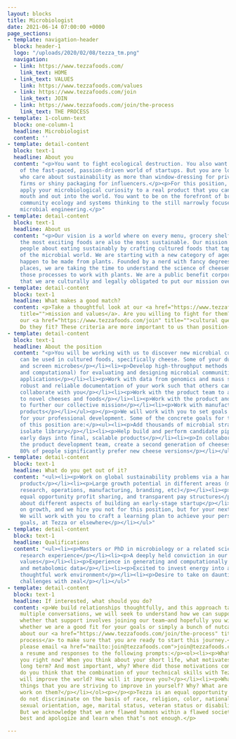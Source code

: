```yaml
---
layout: blocks
title: Microbiologist
date: 2021-06-14 07:00:00 +0000
page_sections:
- template: navigation-header
  block: header-1
  logo: "/uploads/2020/02/08/tezza_tm.png"
  navigation:
  - link: https://www.tezzafoods.com/
    link_text: HOME
  - link_text: VALUES
    link: https://www.tezzafoods.com/values
  - link: https://www.tezzafoods.com/join
    link_text: JOIN
  - link: https://www.tezzafoods.com/join/the-process
    link_text: THE PROCESS
- template: 1-column-text
  block: one-column-1
  headline: Microbiologist
  content: ''
- template: detail-content
  block: text-1
  headline: About you
  content: "<p>You want to fight ecological destruction. You also want to be a part
    of the fast-paced, passion-driven world of startups. But you are looking for people
    who care about sustainability as more than window-dressing for private equity
    firms or shiny packaging for influencers.</p><p>For this position, you want to
    apply your microbiological curiosity to a real product that you can put in your
    mouth and out into the world. You want to be on the forefront of bringing modern
    community ecology and systems thinking to the still narrowly focused field of
    microbial engineering.</p>"
- template: detail-content
  block: text-1
  headline: About us
  content: "<p>Our vision is a world where on every menu, grocery shelf, and table,
    the most exciting foods are also the most sustainable. Our mission is to excite
    people about eating sustainably by crafting cultured foods that tap into the diversity
    of the microbial world. We are starting with a new category of aged, hard cheeses—that
    happen to be made from plants. Founded by a nerd with fancy degrees from fancy
    places, we are taking the time to understand the science of cheesemaking and manipulating
    those processes to work with plants. We are a public benefit corporation, meaning
    that we are culturally and legally obligated to put our mission over money.</p>"
- template: detail-content
  block: text-1
  headline: What makes a good match?
  content: <p>Take a thoughtful look at our <a href="https://www.tezzafoods.com/values"
    title="">mission and values</a>. Are you willing to fight for them? Then ask yourself
    our <a href="https://www.tezzafoods.com/join" title="">cultural questions</a>.
    Do they fit? These criteria are more important to us than position-specific qualifications.</p>
- template: detail-content
  block: text-1
  headline: About the position
  content: "<p>You will be working with us to discover new microbial cultures that
    can be used in cultured foods, specifically cheese. Some of your duties will include:</p><ul><li><p>Isolate
    and screen microbes</p></li><li><p>Develop high-throughput methods (both experimental
    and computational) for evaluating and designing microbial communities for food
    applications</p></li><li><p>Work with data from genomics and mass spectrometry</p></li><li><p>Maintain
    robust and reliable documentation of your work such that others can effectively
    collaborate with you</p></li><li><p>Work with the product team to apply cultures
    to novel cheeses and foods</p></li><li><p>Work with the product and brand team
    to further our collective mission</p></li><li><p>Work with manufacturers to scale
    products</p></li></ul><p></p><p>We will work with you to set goals and milestones
    for your professional development. Some of the concrete goals for the first year
    of this position are:</p><ul><li><p>Add thousands of microbial strains to our
    isolate library</p></li><li><p>Help build and perform candidate pipeline from
    early days into final, scalable products</p></li><li><p>In collaboration with
    the product development team, create a second generation of cheeses where at least
    80% of people significantly prefer new cheese versions</p></li></ul>"
- template: detail-content
  block: text-1
  headline: What do you get out of it?
  content: "<ul><li><p>Work on global sustainability problems via a hands-on, tasty
    product</p></li><li><p>Large growth potential in different areas (management,
    research, operations, manufacturing, branding, etc)</p></li><li><p>Equity ownership,
    equal opportunity profit sharing, and transparent pay structures</p></li><li><p>Learn
    about different aspects of building an early-stage startup</p></li><li><p>We focus
    on growth, and we hire you not for this position, but for your next three positions.
    We will work with you to craft a learning plan to achieve your personal and career
    goals, at Tezza or elsewhere</p></li></ul>"
- template: detail-content
  block: text-1
  headline: Qualifications
  content: "<ul><li><p>Masters or PhD in microbiology or a related science with significant
    research experience</p></li><li><p>A deeply held conviction in our mission and
    values</p></li><li><p>Experience in generating and computationally analyzing genomic
    and metabolomic data</p></li><li><p>Excited to invest energy into a fast-paced,
    thoughtful work environment</p></li><li><p>Desire to take on daunting scientific
    challenges with zeal</p></li></ul>"
- template: detail-content
  block: text-1
  headline: If interested, what should you do?
  content: <p>We build relationships thoughtfully, and this approach takes time. Over
    multiple conversations, we will seek to understand how we can support you—and
    whether that support involves joining our team—and hopefully you will find out
    whether we are a good fit for your goals or simply a bunch of nutcases.</p><p>Read
    about our <a href="https://www.tezzafoods.com/join/the-process" title="">hiring
    process</a> to make sure that you are ready to start this journey.</p><p>To apply,
    please email <a href="mailto:join@tezzafoods.com">join@tezzafoods.com</a> with
    a resume and responses to the following prompts:</p><ol><li><p>What motivates
    you right now? When you think about your short life, what motivates you for the
    long term? And most important, why? Where did those motivations come from?</p></li><li><p>How
    do you think that the combination of your technical skills with Tezza’s mission
    will improve the world? How will it improve you?</p></li><li><p>What are seven
    things that you are striving to improve in yourself? Why? What are you doing to
    work on them?</p></li></ol><p></p><p>Tezza is an equal opportunity employer. We
    do not discriminate on the basis of race, religion, color, national origin, gender,
    sexual orientation, age, marital status, veteran status or disability status.
    But we acknowledge that we are flawed humans within a flawed society. We do our
    best and apologize and learn when that’s not enough.</p>

---
```

